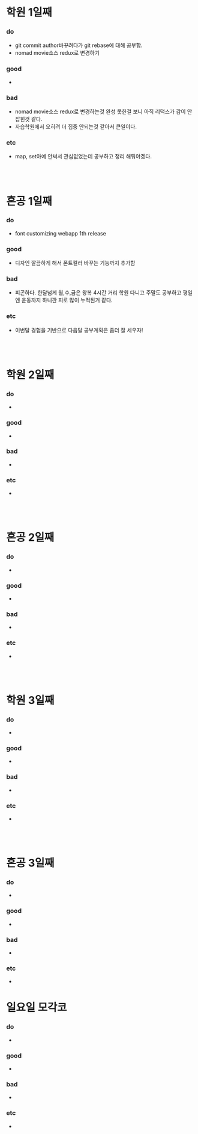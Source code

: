 
# 학원 1일째 
### do
- git commit author바꾸려다가 git rebase에 대해 공부함.
- nomad movie소스 redux로 변경하기 

### good
- 

### bad
- nomad movie소스 redux로 변경하는것 완성 못한걸 보니 아직 리덕스가 감이 안잡힌것 같다.
- 자습학원에서 오히려 더 집중 안되는것 같아서 큰일이다.

### etc
- map, set아예 안써서 관심없었는데 공부하고 정리 해둬야겠다.

<br /><br />

# 혼공 1일째 
### do
- font customizing webapp 1th release

### good
- 디자인 깔끔하게 해서 폰트컬러 바꾸는 기능까지 추가함

### bad
- 피곤하다. 한달넘게 월,수,금은 왕복 4시간 거리 학원 다니고 주말도 공부하고 평일엔 운동까지 하니깐 피로 많이 누적된거 같다.

### etc
- 이번달 경험을 기반으로 다음달 공부계획은 좀더 잘 세우자! 

<br /><br />

# 학원 2일째 
### do
- 

### good
- 

### bad
- 

### etc
- 

<br /><br />

# 혼공 2일째 
### do
-

### good
- 

### bad
- 

### etc
- 

<br /><br />

# 학원 3일째 
### do
-

### good
- 

### bad
- 

### etc
- 

<br /><br />

# 혼공 3일째 
### do
-

### good
- 

### bad
- 

### etc
- 

# 일요일 모각코
### do
-

### good
- 

### bad
- 

### etc
- 
<br /><br />
